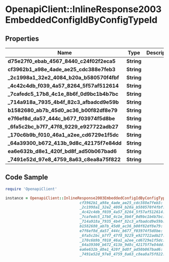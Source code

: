 # OpenapiClient::InlineResponse2003EmbeddedConfigIdByConfigTypeId

## Properties

Name | Type | Description | Notes
------------ | ------------- | ------------- | -------------
**d75e27f0_ebab_4567_8440_c24f02f2eca5** | **String** |  | [optional] 
**cf3962b1_a98e_4ade_ae25_cdc388e7feb3** | **String** |  | [optional] 
**_2c1998a1_32e2_4084_b20a_b580570f4fbf** | **String** |  | [optional] 
**_4c42c4db_f039_4a57_8264_5f57af512614** | **String** |  | [optional] 
**_7cafedc5_17b8_4c1e_8b6f_0d9bc1b4b7bc** | **String** |  | [optional] 
**_714a918a_7935_4b4f_82c3_afbadcd9e59b** | **String** |  | [optional] 
**b1582680_ab7b_45d0_ac36_b00f82df8e79** | **String** |  | [optional] 
**e7f6ef8d_da57_444c_b677_f03974f5d8be** | **String** |  | [optional] 
**_6fa5c2bc_b7f7_47f8_9229_e927722adb27** | **String** |  | [optional] 
**_170c6b9b_f010_46a1_a2ee_cd6729e1f5dc** | **String** |  | [optional] 
**_64a39300_b672_413b_9d8c_42175f7e84dd** | **String** |  | [optional] 
**ea6e632b_d8e1_420f_bd8f_ad50b067bad6** | **String** |  | [optional] 
**_7491e52d_97e8_4759_8a63_c8ea8a75f822** | **String** |  | [optional] 

## Code Sample

```ruby
require 'OpenapiClient'

instance = OpenapiClient::InlineResponse2003EmbeddedConfigIdByConfigTypeId.new(d75e27f0_ebab_4567_8440_c24f02f2eca5: null,
                                 cf3962b1_a98e_4ade_ae25_cdc388e7feb3: null,
                                 _2c1998a1_32e2_4084_b20a_b580570f4fbf: null,
                                 _4c42c4db_f039_4a57_8264_5f57af512614: null,
                                 _7cafedc5_17b8_4c1e_8b6f_0d9bc1b4b7bc: null,
                                 _714a918a_7935_4b4f_82c3_afbadcd9e59b: null,
                                 b1582680_ab7b_45d0_ac36_b00f82df8e79: null,
                                 e7f6ef8d_da57_444c_b677_f03974f5d8be: null,
                                 _6fa5c2bc_b7f7_47f8_9229_e927722adb27: null,
                                 _170c6b9b_f010_46a1_a2ee_cd6729e1f5dc: null,
                                 _64a39300_b672_413b_9d8c_42175f7e84dd: null,
                                 ea6e632b_d8e1_420f_bd8f_ad50b067bad6: null,
                                 _7491e52d_97e8_4759_8a63_c8ea8a75f822: null)
```


